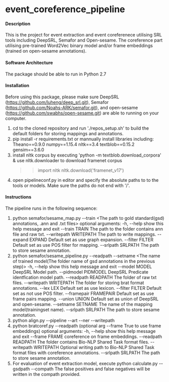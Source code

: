 # event_coreference_pipeline

#### Description
This is the project for event extraction and event coreferenece utilising SRL tools including DeepSRL, Semafor and Open-sesame. The coreference part utilising pre-trained Word2Vec binary model and/or frame embeddings (trained on open-sesame annotations).

#### Software Architecture
The package should be able to run in Python 2.7

#### Installation
Before using this package, please make sure DeepSRL (https://github.com/luheng/deep_srl.git), Semafor (https://github.com/Noahs-ARK/semafor.git), and open-sesame (https://github.com/swabhs/open-sesame.git) are able to running on your computer. 
1. cd to the cloned repository and run './repos_setup.sh' to build the default folders for storing mappings and annotations.
2. pip install -r requirements.txt or mannually install libraries including:
	Theano==0.9.0
	numpy==1.15.4
	nltk==3.4
	textblob==0.15.2
	gensim==3.6.0
3. install nltk corpus by executing 'python -m textblob.download_corpora' & use nltk.downloader to download framenet corpus 
	>>import nltk 
	>>nltk.download('framenet_v17')
4. open pipelineconf.py in editor and specify the absolute paths to to the tools or models. Make sure the paths do not end with '/'.

#### Instructions
The pipeline runs in the following sequence:
1. python semafor/sesame_map.py --train <The path to gold standard(gsd) annotations, .ann and .txt files>
	optional arguments:
  -h, --help            show this help message and exit
  --train TRAIN         The path to the folder contains ann file and raw txt.
  --writepath WRITEPATH
                        The path to write mappings.
  --expand EXPAND       Default set as use graph expansion.
  --filter FILTER       Default set as use POS filter for mapping.
  --srlpath SRLPATH     The path to store sesame annotation.
2. python semafor/sesame_pipeline.py --readpath <The path of raw txt files> --setname <The name of trained model(The folder name of gsd annotations in the previous step)>
	 -h, --help            show this help message and exit
  --model MODEL         DeepSRL Model path.
  --pidmodel PIDMODEL   DeepSRL Predicate identfication model path.
  --readpath READPATH   The folder of raw txt files.
  --writepath WRITEPATH
                        The folder for storing brat format annotations.
  --lex LEX             Default set as use lexicon.
  --filter FILTER       Default set as not use POS filter.
  --framepair FRAMEPAIR
                        Default set as use frame pairs mapping.
  --union UNION         Default set as union of DeepSRL and open-sesame.
  --setname SETNAME     The name of the mapping model(trainingset name).
  --srlpath SRLPATH     The path to store sesame annotation.
3. python align.py --pipeline <The path to pipeline results> --art <The path to attribution results> --ner <The path to NER results> --writepath <The path to write aligned results>
4. python bratcoref.py --readpath <The path to pipeline results> (optional arg --frame True to use frame embeddings)
	optional arguments:
  -h, --help            show this help message and exit
  --frame FRAME         coreference on frame embeddings.
  --readpath READPATH   The folder contains Bio-NLP Shared Task format files.
  --writepath WRITEPATH
                        Optional writing path to Bio-NLP Shared Task format
                        files with coreference annotations.
  --srlpath SRLPATH     The path to store sesame annotation.
5. For evaluation of event extraction model, execute python calculate.py --gsdpath <The path to gsd annotations> --compath <The path to pipeline results>
	The false positives and false negatives will be written in the compath provided.

